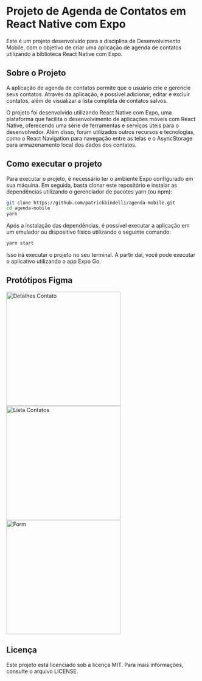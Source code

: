 # Projeto de Agenda de Contatos em React Native com Expo

Este é um projeto desenvolvido para a disciplina de Desenvolvimento Mobile, com o objetivo de criar uma aplicação de agenda de contatos utilizando a biblioteca React Native com Expo.

## Sobre o Projeto

A aplicação de agenda de contatos permite que o usuário crie e gerencie seus contatos. Através da aplicação, é possível adicionar, editar e excluir contatos, além de visualizar a lista completa de contatos salvos.

O projeto foi desenvolvido utilizando React Native com Expo, uma plataforma que facilita o desenvolvimento de aplicações móveis com React Native, oferecendo uma série de ferramentas e serviços úteis para o desenvolvedor. Além disso, foram utilizados outros recursos e tecnologias, como o React Navigation para navegação entre as telas e o AsyncStorage para armazenamento local dos dados dos contatos.

## Como executar o projeto

Para executar o projeto, é necessário ter o ambiente Expo configurado em sua máquina. Em seguida, basta clonar este repositório e instalar as dependências utilizando o gerenciador de pacotes yarn (ou npm):

```bash
git clone https://github.com/patrickbindelli/agenda-mobile.git
cd agenda-mobile
yarn
```

Após a instalação das dependências, é possível executar a aplicação em um emulador ou dispositivo físico utilizando o seguinte comando:

```bash
yarn start
```

Isso irá executar o projeto no seu terminal. A partir daí, você pode executar o aplicativo utilizando o app Expo Go.

## Protótipos Figma

<div>
<img src="https://user-images.githubusercontent.com/68287231/232182659-de1bf39f-6170-4de1-a147-6bb428edc4ab.png" alt="Detalhes Contato" width="300">
<img src="https://user-images.githubusercontent.com/68287231/232182660-ec084485-d2e1-4d8a-ad99-b296d9a9dea4.png" alt="Lista Contatos" width="300">
<img src="https://user-images.githubusercontent.com/68287231/232182662-dbc221c7-458f-4d9b-8f55-f87a5d7df9a4.png" alt="Form" width="300">
</div>

## Licença

Este projeto está licenciado sob a licença MIT. Para mais informações, consulte o arquivo LICENSE.
